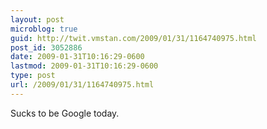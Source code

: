 ```yaml
---
layout: post
microblog: true
guid: http://twit.vmstan.com/2009/01/31/1164740975.html
post_id: 3052886
date: 2009-01-31T10:16:29-0600
lastmod: 2009-01-31T10:16:29-0600
type: post
url: /2009/01/31/1164740975.html
---
```

Sucks to be Google today.
